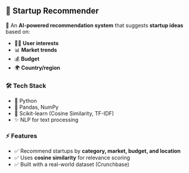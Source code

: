 ## 🚀 Startup Recommender

🔎 An **AI-powered recommendation system** that suggests **startup ideas** based on:
- 🧑‍💡 **User interests**
- 📊 **Market trends**
- 💰 **Budget**
- 🌍 **Country/region**

### 🛠️ Tech Stack
- 🐍 Python  
- 📘 Pandas, NumPy  
- 🤖 Scikit-learn (Cosine Similarity, TF-IDF)  
- ✨ NLP for text processing  

### ⚡ Features
- ✅ Recommend startups by **category, market, budget, and location**  
- ✅ Uses **cosine similarity** for relevance scoring  
- ✅ Built with a real-world dataset (Crunchbase)  

